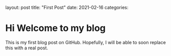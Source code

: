 layout: post
title:  "First Post"
date: 2021-02-16
categories:

# Hi Welcome to my blog
This is my first blog post on GitHub.
Hopefully, I will be able to soon replace this with a real post. 

